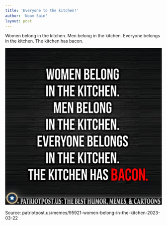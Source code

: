 ```yaml
---
title: 'Everyone to the kitchen!'
author: 'Noam Sain'
layout: post
---
```


Women belong in the kitchen. Men belong in the kitchen. Everyone belongs in the kitchen. The kitchen has bacon.

![Everyone to the kitchen!](/assets/2023-03-belong-in-the-kitchen.jpg "Everyone to the kitchen!")

Source: patriotpost.us/memes/95921-women-belong-in-the-kitchen-2023-03-22
